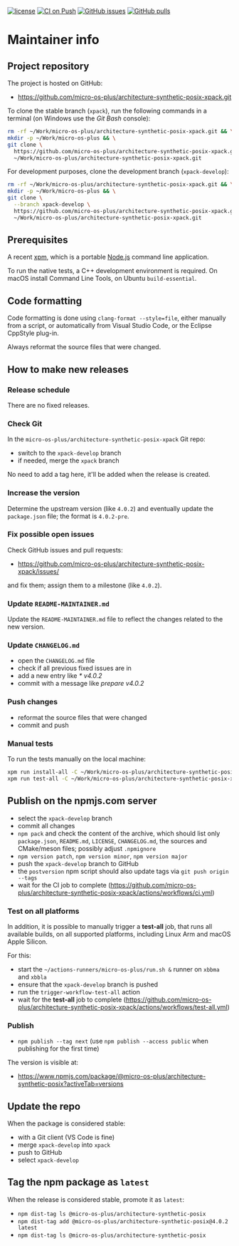 [![license](https://img.shields.io/github/license/micro-os-plus/architecture-synthetic-posix-xpack)](https://github.com/micro-os-plus/architecture-synthetic-posix-xpack/blob/xpack/LICENSE)
[![CI on Push](https://github.com/micro-os-plus/architecture-synthetic-posix-xpack/actions/workflows/ci.yml/badge.svg)](https://github.com/micro-os-plus/architecture-synthetic-posix-xpack/actions/workflows/ci.yml)
[![GitHub issues](https://img.shields.io/github/issues/micro-os-plus/architecture-synthetic-posix-xpack.svg)](https://github.com/micro-os-plus/architecture-synthetic-posix-xpack/issues/)
[![GitHub pulls](https://img.shields.io/github/issues-pr/micro-os-plus/architecture-synthetic-posix-xpack.svg)](https://github.com/micro-os-plus/architecture-synthetic-posix-xpack/pulls)

# Maintainer info

## Project repository

The project is hosted on GitHub:

- <https://github.com/micro-os-plus/architecture-synthetic-posix-xpack.git>

To clone the stable branch (`xpack`), run the following commands in a
terminal (on Windows use the _Git Bash_ console):

```sh
rm -rf ~/Work/micro-os-plus/architecture-synthetic-posix-xpack.git && \
mkdir -p ~/Work/micro-os-plus && \
git clone \
  https://github.com/micro-os-plus/architecture-synthetic-posix-xpack.git \
  ~/Work/micro-os-plus/architecture-synthetic-posix-xpack.git
```

For development purposes, clone the development branch (`xpack-develop`):

```sh
rm -rf ~/Work/micro-os-plus/architecture-synthetic-posix-xpack.git && \
mkdir -p ~/Work/micro-os-plus && \
git clone \
  --branch xpack-develop \
  https://github.com/micro-os-plus/architecture-synthetic-posix-xpack.git \
  ~/Work/micro-os-plus/architecture-synthetic-posix-xpack.git
```

## Prerequisites

A recent [xpm](https://xpack.github.io/xpm/), which is a portable
[Node.js](https://nodejs.org/) command line application.

To run the native tests, a C++ development environment is required.
On macOS install Command Line Tools, on Ubuntu `build-essential`.

## Code formatting

Code formatting is done using `clang-format --style=file`, either manually
from a script, or automatically from Visual Studio Code, or the Eclipse
CppStyle plug-in.

Always reformat the source files that were changed.

## How to make new releases

### Release schedule

There are no fixed releases.

### Check Git

In the `micro-os-plus/architecture-synthetic-posix-xpack` Git repo:

- switch to the `xpack-develop` branch
- if needed, merge the `xpack` branch

No need to add a tag here, it'll be added when the release is created.

### Increase the version

Determine the upstream version (like `4.0.2`) and eventually update the
`package.json` file; the format is `4.0.2-pre`.

### Fix possible open issues

Check GitHub issues and pull requests:

- <https://github.com/micro-os-plus/architecture-synthetic-posix-xpack/issues/>

and fix them; assign them to a milestone (like `4.0.2`).

### Update `README-MAINTAINER.md`

Update the `README-MAINTAINER.md` file to reflect the changes
related to the new version.

### Update `CHANGELOG.md`

- open the `CHANGELOG.md` file
- check if all previous fixed issues are in
- add a new entry like _* v4.0.2_
- commit with a message like _prepare v4.0.2_

### Push changes

- reformat the source files that were changed
- commit and push

### Manual tests

To run the tests manually on the local machine:

```sh
xpm run install-all -C ~/Work/micro-os-plus/architecture-synthetic-posix-xpack.git
xpm run test-all -C ~/Work/micro-os-plus/architecture-synthetic-posix-xpack.git
```

## Publish on the npmjs.com server

- select the `xpack-develop` branch
- commit all changes
- `npm pack` and check the content of the archive, which should list
  only `package.json`, `README.md`, `LICENSE`, `CHANGELOG.md`,
  the sources and CMake/meson files;
  possibly adjust `.npmignore`
- `npm version patch`, `npm version minor`, `npm version major`
- push the `xpack-develop` branch to GitHub
- the `postversion` npm script should also update tags via `git push origin --tags`
- wait for the CI job to complete
  (<https://github.com/micro-os-plus/architecture-synthetic-posix-xpack/actions/workflows/ci.yml>)

### Test on all platforms

In addition, it is possible to manually trigger a **test-all** job, that
runs all available builds, on all supported platforms, including Linux Arm
and macOS Apple Silicon.

For this:

- start the `~/actions-runners/micro-os-plus/run.sh &` runner on `xbbma` and `xbbla`
- ensure that the `xpack-develop` branch is pushed
- run the `trigger-workflow-test-all` action
- wait for the **test-all** job to complete
  (<https://github.com/micro-os-plus/architecture-synthetic-posix-xpack/actions/workflows/test-all.yml>)

### Publish

- `npm publish --tag next` (use `npm publish --access public` when
  publishing for the first time)

The version is visible at:

- <https://www.npmjs.com/package/@micro-os-plus/architecture-synthetic-posix?activeTab=versions>

## Update the repo

When the package is considered stable:

- with a Git client (VS Code is fine)
- merge `xpack-develop` into `xpack`
- push to GitHub
- select `xpack-develop`

## Tag the npm package as `latest`

When the release is considered stable, promote it as `latest`:

- `npm dist-tag ls @micro-os-plus/architecture-synthetic-posix`
- `npm dist-tag add @micro-os-plus/architecture-synthetic-posix@4.0.2 latest`
- `npm dist-tag ls @micro-os-plus/architecture-synthetic-posix`
